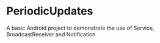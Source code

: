 # PeriodicUpdates
A basic Android project to demonstrate the use of Service, BroadcastReceiver and Notification

